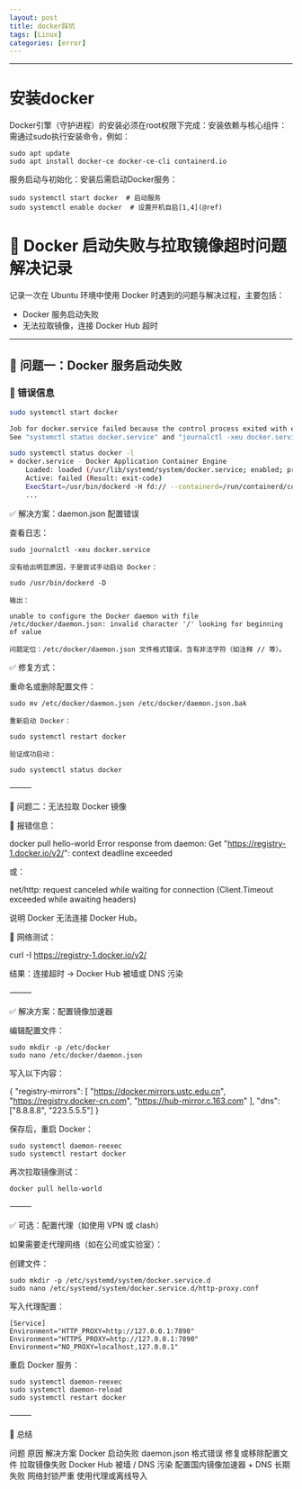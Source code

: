 ```yaml
---
layout: post
title: docker踩坑
tags: [Linux]
categories: [error]
---
```

------------------------------------------------------------------------


# 安装docker
Docker引擎（守护进程）的安装必须在root权限下完成：
​安装依赖与核心组件​：需通过sudo执行安装命令，例如：
```
sudo apt update
sudo apt install docker-ce docker-ce-cli containerd.io
```
​服务启动与初始化​：安装后需启动Docker服务：
```
sudo systemctl start docker  # 启动服务
sudo systemctl enable docker  # 设置开机自启[1,4](@ref)
```

# 🐳 Docker 启动失败与拉取镜像超时问题解决记录

记录一次在 Ubuntu 环境中使用 Docker 时遇到的问题与解决过程，主要包括：

- Docker 服务启动失败
- 无法拉取镜像，连接 Docker Hub 超时

---

## 📌 问题一：Docker 服务启动失败

### 🔧 错误信息

```bash
sudo systemctl start docker

Job for docker.service failed because the control process exited with error code.
See "systemctl status docker.service" and "journalctl -xeu docker.service" for details.

sudo systemctl status docker -l
× docker.service - Docker Application Container Engine
    Loaded: loaded (/usr/lib/systemd/system/docker.service; enabled; preset: enabled)
    Active: failed (Result: exit-code)
    ExecStart=/usr/bin/dockerd -H fd:// --containerd=/run/containerd/containerd.sock
    ...
```
✅ 解决方案：daemon.json 配置错误

查看日志：
```
sudo journalctl -xeu docker.service

没有给出明显原因，于是尝试手动启动 Docker：

sudo /usr/bin/dockerd -D

输出：

unable to configure the Docker daemon with file /etc/docker/daemon.json: invalid character '/' looking for beginning of value

问题定位：/etc/docker/daemon.json 文件格式错误，含有非法字符（如注释 // 等）。
```
✅ 修复方式：

重命名或删除配置文件：
```
sudo mv /etc/docker/daemon.json /etc/docker/daemon.json.bak

重新启动 Docker：

sudo systemctl restart docker

验证成功启动：

sudo systemctl status docker

```
⸻

📌 问题二：无法拉取 Docker 镜像

🔧 报错信息：

docker pull hello-world
Error response from daemon: Get "https://registry-1.docker.io/v2/": context deadline exceeded

或：

net/http: request canceled while waiting for connection (Client.Timeout exceeded while awaiting headers)

说明 Docker 无法连接 Docker Hub。

🧭 网络测试：

curl -I https://registry-1.docker.io/v2/

结果：连接超时 → Docker Hub 被墙或 DNS 污染

⸻

✅ 解决方案：配置镜像加速器

编辑配置文件：
```
sudo mkdir -p /etc/docker
sudo nano /etc/docker/daemon.json
```
写入以下内容：

{
  "registry-mirrors": [
    "https://docker.mirrors.ustc.edu.cn",
    "https://registry.docker-cn.com",
    "https://hub-mirror.c.163.com"
  ],
  "dns": ["8.8.8.8", "223.5.5.5"]
}

保存后，重启 Docker：
```
sudo systemctl daemon-reexec
sudo systemctl restart docker
```
再次拉取镜像测试：
```
docker pull hello-world
```

⸻

✅ 可选：配置代理（如使用 VPN 或 clash）

如果需要走代理网络（如在公司或实验室）：

创建文件：
```
sudo mkdir -p /etc/systemd/system/docker.service.d
sudo nano /etc/systemd/system/docker.service.d/http-proxy.conf
```
写入代理配置：
```
[Service]
Environment="HTTP_PROXY=http://127.0.0.1:7890"
Environment="HTTPS_PROXY=http://127.0.0.1:7890"
Environment="NO_PROXY=localhost,127.0.0.1"
```
重启 Docker 服务：
```
sudo systemctl daemon-reexec
sudo systemctl daemon-reload
sudo systemctl restart docker
```

⸻

🧠 总结

问题	原因	解决方案
Docker 启动失败	daemon.json 格式错误	修复或移除配置文件
拉取镜像失败	Docker Hub 被墙 / DNS 污染	配置国内镜像加速器 + DNS
长期失败	网络封锁严重	使用代理或离线导入

